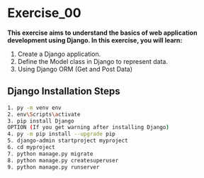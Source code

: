 # Exercise_00

<b>This exercise aims to understand the basics of web application development using Django. In this exercise, you will learn:</b>

1. Create a Django application.
2. Define the Model class in Django to represent data.
3. Using Django ORM (Get and Post Data)

## Django Installation Steps

```bash
1. py -m venv env
2. env\Scripts\activate
3. pip install Django
OPTION (If you get warning after installing Django)
4. py -m pip install --upgrade pip
5. django-admin startproject myproject
6. cd myproject
7. python manage.py migrate
8. python manage.py createsuperuser
9. python manage.py runserver
```
